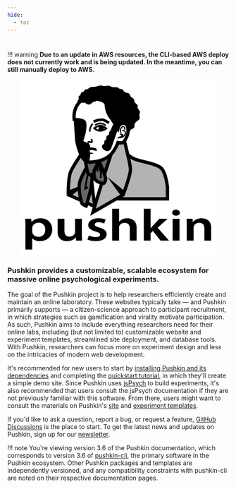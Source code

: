 ```yaml
---
hide:
  - toc
---
```


# <!--- Omit the title (i.e. "Home") --->

!!! warning
    **Due to an update in AWS resources, the CLI-based AWS deploy does not currently work and is being updated. In the meantime, you can still manually deploy to AWS.**

<img src="assets/pushkin_bw_w_text.png" height="400" width="450" alt="pushkin logo" style="display: block; margin: 0 auto">

### Pushkin provides a customizable, scalable ecosystem for massive online psychological experiments.

The goal of the Pushkin project is to help researchers efficiently create and maintain an online laboratory. These websites typically take &mdash; and Pushkin primarily supports &mdash; a citizen-science approach to participant recruitment, in which strategies such as gamification and virality motivate participation. As such, Pushkin aims to include everything researchers need for their online labs, including (but not limited to) customizable website and experiment templates, streamlined site deployment, and database tools. With Pushkin, researchers can focus more on experiment design and less on the intricacies of modern web development.

It's recommended for new users to start by [installing Pushkin and its dependencies](./getting-started/installation.md) and completing the [quickstart tutorial](./getting-started/quickstart.md), in which they'll create a simple demo site. Since Pushkin uses [jsPsych](https://www.jspsych.org/) to build experiments, it's also recommended that users consult the jsPsych documentation if they are not previously familiar with this software. From there, users might want to consult the materials on Pushkin's [site](./site-templates/site-templates-overview.md) and [experiment templates](./exp-templates/exp-templates-overview.md).

If you'd like to ask a question, report a bug, or request a feature, [GitHub Discussions](https://github.com/pushkin-consortium/pushkin/discussions) is the place to start. To get the latest news and updates on Pushkin, sign up for our [newsletter](https://groups.google.com/g/pushkinjs).

!!! note
    You're viewing version 3.6 of the Pushkin documentation, which corresponds to version 3.6 of [pushkin-cli](https://www.npmjs.com/package/pushkin-cli), the primary software in the Pushkin ecosystem. Other Pushkin packages and templates are independently versioned, and any compatibility constraints with pushkin-cli are noted on their respective documentation pages.
